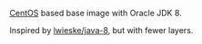 [CentOS](https://hub.docker.com/_/centos/) based base image with Oracle JDK 8.

Inspired by [lwieske/java-8](https://hub.docker.com/r/lwieske/java-8/), but with fewer layers.